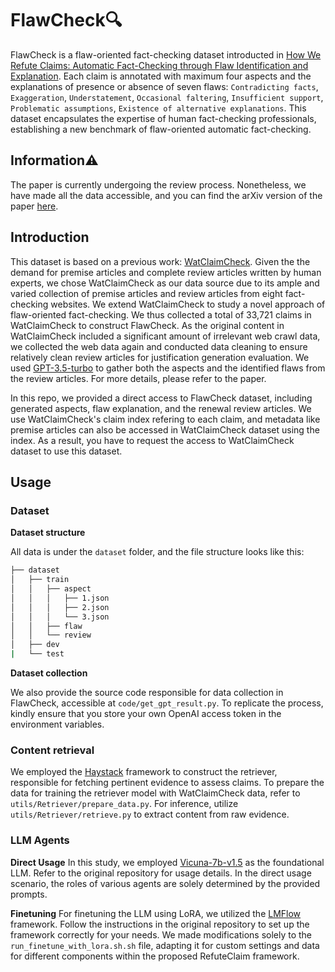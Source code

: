 # FlawCheck🔍
FlawCheck is a flaw-oriented fact-checking dataset introducted in [How We Refute Claims: Automatic Fact-Checking through Flaw Identification and Explanation]().
Each claim is annotated with maximum four aspects and the explanations of presence or absence of seven flaws: ``Contradicting facts``, ``Exaggeration``, ``Understatement``, ``Occasional faltering``, ``Insufficient support``, ``Problematic assumptions``, ``Existence of alternative explanations``.
This dataset encapsulates the expertise of human fact-checking professionals, establishing a new benchmark of flaw-oriented automatic fact-checking. 

## Information⚠️
The paper is currently undergoing the review process. 
Nonetheless, we have made all the data accessible, and you can find the arXiv version of the paper [here]().

## Introduction
This dataset is based on a previous work: [WatClaimCheck](https://github.com/nxii/WatClaimCheck).
Given the the demand for premise articles and complete review articles written by human experts, we chose WatClaimCheck as our data source due to its ample and varied collection of premise articles and review articles from eight fact-checking websites. 
We extend WatClaimCheck to study a novel approach of flaw-oriented fact-checking.
We thus collected a total of 33,721 claims in WatClaimCheck to construct FlawCheck.
As the original content in WatClaimCheck included a significant amount of irrelevant web crawl data, we collected the web data again and conducted data cleaning to ensure relatively clean review articles for justification generation evaluation.
We used [GPT-3.5-turbo](https://platform.openai.com/docs/models/gpt-3-5) to gather both the aspects and the identified flaws from the review articles.
For more details, please refer to the paper.

In this repo, we provided a direct access to FlawCheck dataset, including generated aspects, flaw explanation, and the renewal review articles.
We use WatClaimCheck's claim index refering to each claim, and metadata like premise articles can also be accessed in WatClaimCheck dataset using the index.
As a result, you have to request the access to WatClaimCheck dataset to use this dataset.

## Usage

### Dataset

**Dataset structure** 

All data is under the ``dataset`` folder, and the file structure looks like this:
```bash
├── dataset
│   ├── train
│   │   ├── aspect
│   │   │   ├── 1.json
│   │   │   ├── 2.json
│   │   │   └── 3.json
│   │   ├── flaw
│   │   └── review
│   ├── dev
|   └── test
```

**Dataset collection** 

We also provide the source code responsible for data collection in FlawCheck, accessible at ``code/get_gpt_result.py``. 
To replicate the process, kindly ensure that you store your own OpenAI access token in the environment variables.

### Content retrieval

We employed the [Haystack](https://haystack.deepset.ai/) framework to construct the retriever, responsible for fetching pertinent evidence to assess claims. 
To prepare the data for training the retriever model with WatClaimCheck data, refer to ``utils/Retriever/prepare_data.py``. 
For inference, utilize ``utils/Retriever/retrieve.py`` to extract content from raw evidence.

### LLM Agents

**Direct Usage**
In this study, we employed [Vicuna-7b-v1.5](https://github.com/lm-sys/FastChat) as the foundational LLM. 
Refer to the original repository for usage details. 
In the direct usage scenario, the roles of various agents are solely determined by the provided prompts.

**Finetuning**
For finetuning the LLM using LoRA, we utilized the [LMFlow](https://github.com/OptimalScale/LMFlow) framework. 
Follow the instructions in the original repository to set up the framework correctly for your needs.
We made modifications solely to the ``run_finetune_with_lora.sh.sh`` file, adapting it for custom settings and data for different components within the proposed RefuteClaim framework.
